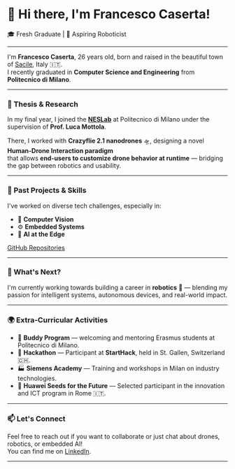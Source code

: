 # 👋 Hi there, I'm Francesco Caserta!

🎓 Fresh Graduate | 🤖 Aspiring Roboticist

---

I'm **Francesco Caserta**, 26 years old, born and raised in the beautiful town of [Sacile](https://it.wikipedia.org/wiki/Sacile), Italy 🇮🇹.  
I recently graduated in **Computer Science and Engineering** from **Politecnico di Milano**.

---

### 🧠 Thesis & Research

In my final year, I joined the **[NESLab](https://www.neslab.it/)** at Politecnico di Milano under the supervision of **Prof. Luca Mottola**.

There, I worked with **Crazyflie 2.1 nanodrones** 🛸, designing a novel **Human-Drone Interaction paradigm**  
that allows **end-users to customize drone behavior at runtime** — bridging the gap between robotics and usability.

---

### 🔧 Past Projects & Skills 
I've worked on diverse tech challenges, especially in:

- 🧿 **Computer Vision**
- ⚙️ **Embedded Systems**
- 🧠 **AI at the Edge**

[GitHub Repositories](https://github.com/FrancescoCaserta?tab=repositories) 

---

### 🚀 What's Next?

I'm currently working towards building a career in **robotics** 🤖 — blending my passion for intelligent systems, autonomous devices, and real-world impact.

---

### 🌍 Extra-Curricular Activities

- 👥 **Buddy Program** — welcoming and mentoring Erasmus students at Politecnico di Milano.
- 🧠 **Hackathon** — Participant at **StartHack**, held in St. Gallen, Switzerland 🇨🇭.
- 🏭 **Siemens Academy** — Training and workshops in Milan on industry technologies.
- 🌱 **Huawei Seeds for the Future** — Selected participant in the innovation and ICT program in Rome 🇮🇹.

---

### 📫 Let's Connect

Feel free to reach out if you want to collaborate or just chat about drones, robotics, or embedded AI!  
You can find me on [LinkedIn](https://www.linkedin.com/in/francesco-caserta-83b423190).


---

